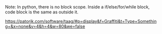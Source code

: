 Note:
In python, there is no block scope. Inside a if/else/for/while block, code block is the same as outside it.

https://patorjk.com/software/taag/#p=display&f=Graffiti&t=Type+Something+&x=none&v=4&h=4&w=80&we=false